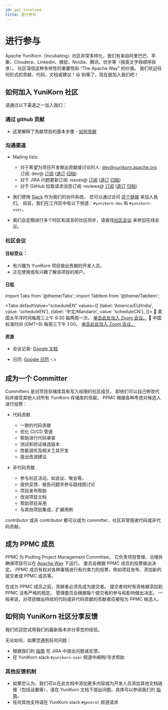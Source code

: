 ```yaml
---
id: get_involved
title: 进行参与
---
```


<!--
Licensed to the Apache Software Foundation (ASF) under one
or more contributor license agreements.  See the NOTICE file
distributed with this work for additional information
regarding copyright ownership.  The ASF licenses this file
to you under the Apache License, Version 2.0 (the
"License"); you may not use this file except in compliance
with the License.  You may obtain a copy of the License at

  http://www.apache.org/licenses/LICENSE-2.0

Unless required by applicable law or agreed to in writing,
software distributed under the License is distributed on an
"AS IS" BASIS, WITHOUT WARRANTIES OR CONDITIONS OF ANY
KIND, either express or implied.  See the License for the
specific language governing permissions and limitations
under the License.
-->

# 进行参与

Apache YuniKorn（Incubating）社区非常多样化，我们有来自阿里巴巴、苹果、Cloudera、Linkedin、微软、Nvidia、腾讯、优步等（按英文字母顺序排序）。
社区深信这种多样性的重要性和 “The Apache Way” 的价值。
我们欢迎任何形式的贡献、代码、文档或建议！:smiley: 别等了，现在就加入我们吧！

## 如何加入 YuniKorn 社区

请通过以下渠道之一加入我们：

### 通过 github 贡献
- 这里解释了贡献项目的基本步骤 - [如何贡献](how_to_contribute)

### 沟通渠道

- Mailing lists:
  - 对于希望为项目开发做出贡献或讨论的人: [dev@yunikorn.apache.org](mailto:dev@yunikorn.apache.org)   
    订阅: dev@ [订阅](mailto:dev-subscribe@yunikorn.apache.org?subject="subscribe%20to%20YuniKorn%20dev%20list") ([退订](mailto:dev-unsubscribe@yunikorn.apache.org?subject="unsubscribe%20from%20YuniKorn%20dev%20list") [归档](https://lists.apache.org/list.html?dev@yunikorn.apache.org))
  - 对于 JIRA 问题更新订阅: issues@ [订阅](mailto:issues-subscribe@yunikorn.apache.org?subject="subscribe%20to%20YuniKorn%20issues%20list") ([退订](mailto:issues-unsubscribe@yunikorn.apache.org?subject="unsubscribe%20from%20YuniKorn%20issues%20list") [归档](https://lists.apache.org/list.html?issues@yunikorn.apache.org))
  - 对于 GitHub 拉取请求消息订阅: reviews@ [订阅](mailto:reviews-subscribe@yunikorn.apache.org?subject="subscribe%20to%20YuniKorn%20reviews%20list") ([退订](mailto:reviews-unsubscribe@yunikorn.apache.org?subject="unsubscribe%20from%20YuniKorn%20reviews%20list") [归档](https://lists.apache.org/list.html?reviews@yunikorn.apache.org))


- 我们使用 [Slack](https://slack.com/) 作为我们的协作系统， 您可以通过访问 [这个链接](https://join.slack.com/t/yunikornworkspace/shared_invite/enQtNzAzMjY0OTI4MjYzLTBmMDdkYTAwNDMwNTE3NWVjZWE1OTczMWE4NDI2Yzg3MmEyZjUyYTZlMDE5M2U4ZjZhNmYyNGFmYjY4ZGYyMGE) 来加入我们。
目前，我们在工作区中有以下频道：`#yunikorn-dev` 和 `#yunikorn-user`。

- 我们会定期进行多个时区和语言的社区同步，请查找[社区会议](#community-meetings) 来参加在线会议。

### 社区会议

#### 目标受众：
- 有兴趣为 YuniKorn 项目做出贡献的开发人员。
- 正在使用或有兴趣了解该项目的用户。

#### 日程

import Tabs from '@theme/Tabs';
import TabItem from '@theme/TabItem';

<Tabs
  defaultValue="scheduleEN"
  values={[
    {label: 'America/EU/India', value: 'scheduleEN'},
    {label: '中文/Mandarin', value: 'scheduleCN'},
  ]}>
  <TabItem value="scheduleEN"> 📆 美国太平洋时间每周三上午 9:30 每两周一次。 <a href="https://cloudera.zoom.us/j/721195559">单击此处加入 Zoom 会议。</a> </TabItem>
  <TabItem value="scheduleCN"> 📆 中国标准时间 (GMT+8) 每周三下午 1:00。  <a href="https://cloudera.zoom.us/j/721195559">单击此处加入 Zoom 会议。</a> </TabItem>
</Tabs>

#### 资源

- 会议记录: [Google 文档](https://docs.google.com/document/d/165gzC7uhcKc5XDWiMYSRKBiPQBy2tDtXADUPuhGlUa0/edit#heading=h.461goivmz24v)

- 日历: [Google 日历](https://calendar.google.com/calendar/b/3/r/week/2020/3/26?cid=YXBhY2hlLnl1bmlrb3JuQGdtYWlsLmNvbQ) :point_left:

## 成为一个 Committer

Committers 是对项目存储库具有写入权限的社区成员，
即他们可以自己修改代码并接受其他人对所有 YuniKorn 存储库的贡献。
PPMC 根据各种考虑对候选人进行投票：

- 代码贡献
  - 一致的代码贡献
  - 优化 CI/CD 管道
  - 帮助进行代码审查
  - 测试和验证候选版本
  - 性能调优及相关工具开发
  - 提出改进建议

- 非代码贡献
  - 参与社区活动，如会议、聚会等。
  - 提供反馈、报告问题并参与路线图讨论
  - 项目发布帮助
  - 改进项目文档
  - 帮助项目采用
  - 与其他项目集成，扩展用例

contributor 或非 contributor 都可以成为 committer，社区非常感谢代码或非代码贡献。

## 成为 PPMC 成员

PPMC 为 Podling Project Management Committee。
它负责项目管理、治理并确保项目可以在 [Apache Way](https://www.apache.org/theapacheway/) 下运行。
委员会根据 PPMC 成员的投票做出决定。
PPMC 成员有权对各种事情进行有约束力的投票，例如项目发布、添加新的提交者或 PPMC 成员等。

在成为 PPMC 成员之前，贡献者必须先成为提交者。
提交者何时有资格被添加到 PPMC 没有严格的规定。
管理委员会根据每个提交者的参与和影响做出决定。
一般来说，对项目做出持续的代码或非代码贡献的贡献者应被视为 PPMC 候选人。

## 如何向 YuniKorn 社区分享反馈

我们欢迎您试用我们的最新版本并分享您的经验。

无论如何，如果您遇到任何问题：
- 根据我们的 [指南](reporting_issues) 在 JIRA 中提出问题或反馈。
- 在 YuniKorn slack `#yunikorn-user` 频道中阐明/寻求帮助

### 其他反馈机制
- 如果您认为，我们可以在此文档中添加更多内容或为开发人员添加其他文档链接（包括设置等），请在 YuniKorn 文档下提出问题。具体可以参阅我们的 [指南](reporting_issues)。
- 任何其他支持请在 YuniKorn slack `#general` 频道请求

